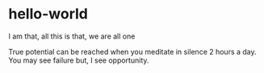 # hello-world
I am that, all this is that, we are all one


True potential can be reached when you meditate in silence 2 hours a day.
You may see failure but, I see opportunity.
